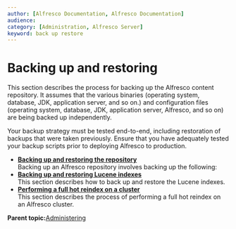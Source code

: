 ```yaml
---
author: [Alfresco Documentation, Alfresco Documentation]
audience: 
category: [Administration, Alfresco Server]
keyword: back up restore
---
```


# Backing up and restoring

This section describes the process for backing up the Alfresco content repository. It assumes that the various binaries \(operating system, database, JDK, application server, and so on.\) and configuration files \(operating system, database, JDK, application server, Alfresco, and so on\) are being backed up independently.

Your backup strategy must be tested end-to-end, including restoration of backups that were taken previously. Ensure that you have adequately tested your backup scripts prior to deploying Alfresco to production.

-   **[Backing up and restoring the repository](../concepts/backup-intro.md)**  
Backing up an Alfresco repository involves backing up the following:
-   **[Backing up and restoring Lucene indexes](../concepts/backup-lucene-intro.md)**  
This section describes how to back up and restore the Lucene indexes.
-   **[Performing a full hot reindex on a cluster](../tasks/hot-reindex.md)**  
This section describes the process of performing a full hot reindex on an Alfresco cluster.

**Parent topic:**[Administering](../concepts/ch-administering.md)

